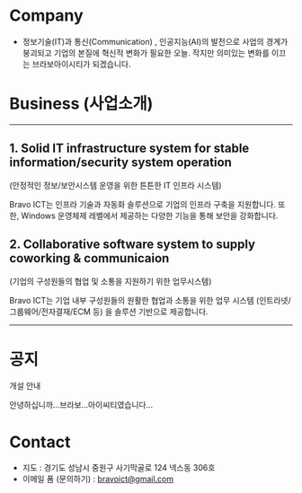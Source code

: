 # Company

- 정보기술(IT)과 통신(Communication) , 인공지능(AI)의 발전으로 사업의 경계가 붕괴되고 기업의 본질에 혁신적 변화가 필요한 오늘. 작지만 의미있는 변화를 이끄는 브라보아이시티가 되겠습니다.

# Business (사업소개)

---

## 1. Solid IT infrastructure system for stable information/security system operation

(안정적인 정보/보안시스템 운영을 위한 튼튼한 IT 인프라 시스템)

Bravo ICT는 인프라 기술과 자동화 솔루션으로 기업의 인프라 구축을 지원합니다. 또한, Windows 운영체제 레벨에서 제공하는 다양한 기능을 통해 보안을 강화합니다.

## 2. Collaborative software system to supply coworking & communicaion

(기업의 구성원들의 협업 및 소통을 지원하기 위한 업무시스템)

Bravo ICT는 기업 내부 구성원들의 원활한 협업과 소통을 위한 업무 시스템 (인트라넷/그룹웨어/전자결재/ECM 등) 을 솔루션 기반으로 제공합니다. 

---

# 공지

개설 안내

안녕하십니까...브라보...아이씨티였습니다...

# Contact

- 지도 : 경기도 성남시 중원구 사기막골로 124 넥스동 306호
- 이메일 폼 (문의하기) : bravoict@gmail.com
